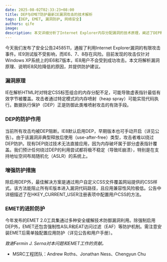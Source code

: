 ```yaml
---
date: 2025-08-02T02:33:23+08:00
title: DEP与EMET防护最新IE漏洞攻击的技术解析
tags: [DEP, EMET, 漏洞防护, 网络安全]
authors: qife
image: 
description: 本文详细分析了Internet Explorer内存分配漏洞的技术原理，阐述了DEP和EMET如何有效阻断攻击，并提供了通过注册表配置用户自定义CSS的防护方案。文章还介绍了EMET工具的多重防护机制及其配置方法。
---
```


今天我们发布了安全公告2458511，通报了利用Internet Explorer漏洞的有限攻击事件。IE9测试版不受影响，而IE6、7、8存在风险。目前发现的攻击仅针对Windows XP系统上的IE6和7版本，IE8用户不会受到成功攻击。本文将解析漏洞原理、说明IE8风险降低的原因，并提供防护建议。

### 漏洞原理
IE在解析HTML时对特定CSS标签组合的内存分配不足，可能导致虚表指针最低有效字节被覆盖。攻击者通过特定模式的内存喷射（heap spray）可能实现代码执行。数据执行保护（DEP）正是防御此类堆喷射攻击的有效手段。

### DEP的防护作用
当前所有攻击均被DEP阻断。IE8默认启用DEP，早期版本也可手动开启（详见公告）。由于该漏洞非典型释放后使用（use-after-free）类型，攻击者难以绕过DEP防护。现有DEP绕过技术无法直接应用，因为内存破坏属于部分虚表指针覆盖。我们预计任何绕过DEP的利用尝试都将极不稳定（导致IE崩溃），特别是在支持地址空间布局随机化（ASLR）的系统上。

### 增强防护措施
除启用DEP外，最佳解决方案是通过用户自定义CSS文件覆盖网站提供的CSS样式。该方法能阻止所有IE版本进入漏洞代码路径，且应用兼容性风险极低。公告中详细描述了在HKEY_CURRENT_USER注册表项中配置用户CSS的方法。

### EMET的进阶防护
今年发布的EMET 2.0工具集通过多种安全缓解技术防御漏洞利用。除强制启用DEP外，EMET还包含强制性ASLR和EAT访问过滤（EAF）等防护机制。需注意安装EMET后需单独配置应用防护（详见公告和用户手册）。

*致谢Fermin J. Serna对本问题和EMET工作的贡献。*
- MSRC工程团队：Andrew Roths、Jonathan Ness、Chengyun Chu